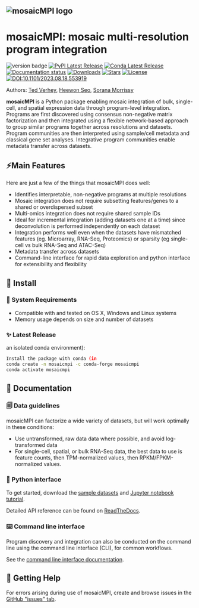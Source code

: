 ![mosaicMPI logo](https://github.com/MorrissyLab/mosaicMPI/blob/main/docs/source/_static/img/logo.png?raw=True)
-----------------

# mosaicMPI: mosaic multi-resolution program integration

![version badge](https://img.shields.io/badge/version-1.9.4-blue)
[![PyPI Latest Release](https://img.shields.io/pypi/v/mosaicmpi.svg)](https://pypi.org/project/mosaicmpi/)
[![Conda Latest Release](https://img.shields.io/conda/vn/conda-forge/mosaicmpi)](https://anaconda.org/conda-forge/mosaicmpi/)
[![Documentation status](https://readthedocs.org/projects/mosaicmpi/badge/?version=latest&style=flat)]()
[![Downloads](https://static.pepy.tech/badge/mosaicmpi)](https://pepy.tech/project/mosaicmpi)
[![Stars](https://img.shields.io/github/stars/MorrissyLab/mosaicMPI?logo=GitHub&color=yellow)](https://github.com/MorrissyLab/mosaicMPI)
[![License](https://img.shields.io/pypi/l/mosaicmpi.svg)](https://github.com/MorrissyLab/mosaicMPI/blob/main/LICENSE)
[![DOI:10.1101/2023.08.18.553919](http://img.shields.io/badge/DOI-10.1101/2023.08.18.553919-B31B1B.svg)](https://doi.org/10.1101/2023.08.18.553919)

Authors: [Ted Verhey](https://github.com/verheytb), [Heewon Seo](https://github.com/lootpiz), [Sorana Morrissy](https://github.com/ancasorana)

**mosaicMPI** is a Python package enabling mosaic integration of bulk, single-cell, and spatial expression data through program-level integration.
Programs are first discovered using consensus non-negative matrix factorization and then integrated using a flexible network-based approach to group
similar programs together across resolutions and datasets. Program communities are then interpreted using sample/cell metadata and classical gene
set analyses. Integrative program communities enable metadata transfer across datasets.


## ⚡Main Features

Here are just a few of the things that mosaicMPI does well:

- Identifies interpretable, non-negative programs at multiple resolutions
- Mosaic integration does not require subsetting features/genes to
  a shared or overdispersed subset
- Multi-omics integration does not require shared sample IDs
- Ideal for incremental integration (adding datasets one at a time) since
  deconvolution is performed independently on each dataset
- Integration performs well even when the datasets have mismatched features
  (eg. Microarray, RNA-Seq, Proteomics) or sparsity (eg single-cell vs bulk RNA-Seq and ATAC-Seq)
- Metadata transfer across datasets
- Command-line interface for rapid data exploration and python
  interface for extensibility and flexibility

## 🔧 Install

### 🧰 System Requirements

- Compatible with and tested on OS X, Windows and Linux systems
- Memory usage depends on size and number of datasets

### ✨ Latest Release
 an isolated conda environment):
```bash
Install the package with conda (in
conda create -n mosaicmpi -c conda-forge mosaicmpi
conda activate mosaicmpi
```

## 📖 Documentation

### 🗐 Data guidelines

mosaicMPI can factorize a wide variety of datasets, but will work optimally in these conditions:
  - Use untransformed, raw data data where possible, and avoid log-transformed data
  - For single-cell, spatial, or bulk RNA-Seq data, the best data to use is feature counts, then TPM-normalized values, then RPKM/FPKM-normalized values.

### 📓 Python interface

To get started, download the [sample datasets](/tutorial/cptac_data) and [Jupyter notebook tutorial](/tutorial/tutorial_1.ipynb).

Detailed API reference can be found on [ReadTheDocs](https://mosaicmpi.readthedocs.io/).

### ⌨️ Command line interface

Program discovery and integration can also be conducted on the command line using the command line interface (CLI), for common workflows.

See the [command line interface documentation](/CLI.md).

## 💭 Getting Help

For errors arising during use of mosaicMPI, create and browse issues in the [GitHub "issues" tab](https://github.com/MorrissyLab/mosaicMPI/issues).